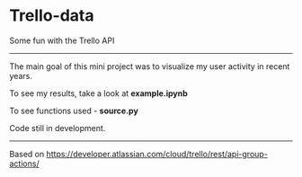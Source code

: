 # Trello-data
Some fun with the Trello API

---

The main goal of this mini project was to visualize my user activity in recent years. 

To see my results, take a look at **example.ipynb**

To see functions used - **source.py**

Code still in development. 

---

Based on https://developer.atlassian.com/cloud/trello/rest/api-group-actions/

